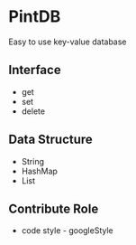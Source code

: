 # PintDB
Easy to use key-value database

## Interface
- get
- set
- delete

## Data Structure
- String
- HashMap
- List

## Contribute Role
- code style - googleStyle